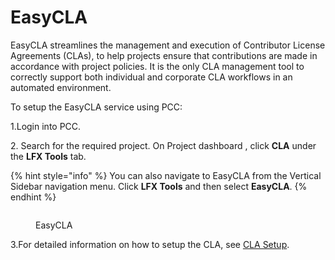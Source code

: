 # EasyCLA

​[​](https://circleci.com/gh/communitybridge/easycla)EasyCLA streamlines the management and execution of Contributor License Agreements (CLAs), to help projects ensure that contributions are made in accordance with project policies. It is the only CLA management tool to correctly support both individual and corporate CLA workflows in an automated environment.

To setup the EasyCLA service using PCC:

1.Login into PCC.

2\. Search for the required project. On Project dashboard , click **CLA** under the **LFX Tools** tab.

{% hint style="info" %}
You can also navigate to EasyCLA from the Vertical Sidebar navigation menu. Click **LFX Tools** and then select **EasyCLA**.
{% endhint %}

<figure><img src="../../../.gitbook/assets/Easy1.png" alt=""><figcaption><p>EasyCLA</p></figcaption></figure>

3.For detailed information on how to setup the CLA, see [CLA Setup](https://docs.linuxfoundation.org/lfx/easycla/v2-current/project-managers/create-new-cla-group).

​
